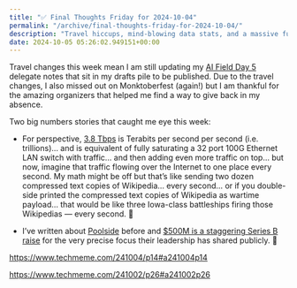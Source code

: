 ```yaml
---
title: "✅ Final Thoughts Friday for 2024-10-04"
permalink: "/archive/final-thoughts-friday-for-2024-10-04/"
description: "Travel hiccups, mind-blowing data stats, and a massive fundraising."
date: 2024-10-05 05:26:02.949151+00:00
---
```


<!-- buttondown-editor-mode: fancy --><p>Travel changes this week mean I am still updating my <a target="_blank" rel="noopener" href="https://techfieldday.com/event/aifd5/">AI Field Day 5</a> delegate notes that sit in my drafts pile to be published. Due to the travel changes, I also missed out on Monktoberfest (again!) but I am thankful for the amazing organizers that helped me find a way to give back in my absence.</p><p>Two big numbers stories that caught me eye this week:</p><ul><li><p>For perspective, <a target="_blank" rel="noopener noreferrer nofollow" href="https://www.techmeme.com/241004/p14#a241004p14">3.8 Tbps</a> is Terabits per second per second (i.e. trillions)… and is equivalent of fully saturating a 32 port 100G Ethernet LAN switch with traffic… and then adding even more traffic on top… but now, imagine that traffic flowing over the Internet to one place every second. My math might be off but that’s like sending two dozen compressed text copies of Wikipedia… every second… or if you double-side printed the compressed text copies of Wikipedia as wartime payload… that would be like three Iowa-class battleships firing those Wikipedias —&nbsp;every second. 🤯</p></li><li><p>I’ve written about <a target="_blank" rel="noopener noreferrer nofollow" href="https://hot.fudge.org/archive/?q=poolside">Poolside</a> before and <a target="_blank" rel="noopener noreferrer nofollow" href="https://www.techmeme.com/241002/p26#a241002p26">$500M is a staggering Series B raise</a> for the very precise focus their leadership has shared publicly. 🤯</p></li></ul><p><a target="_blank" rel="noopener noreferrer nofollow" href="https://www.techmeme.com/241004/p14#a241004p14">https://www.techmeme.com/241004/p14#a241004p14</a></p><p><a target="_blank" rel="noopener noreferrer nofollow" href="https://www.techmeme.com/241002/p26#a241002p26">https://www.techmeme.com/241002/p26#a241002p26</a></p><p></p>